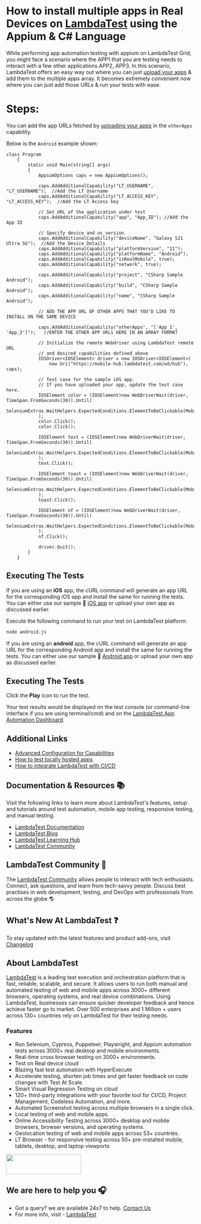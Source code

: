 # How to install multiple apps in Real Devices on [LambdaTest](https://www.lambdatest.com/?utm_source=github&utm_medium=repo&utm_campaign=LT-appium-csharp-multipleApps) using the Appium & C# Language

While performing app automation testing with appium on LambdaTest Grid, you might face a scenario where the APP1 that you are testing needs to interact with a few other applications APP2, APP3. In this scenario, LambdaTest offers an easy way out where you can just [upload your apps](https://www.lambdatest.com/support/docs/appium-java/#upload-your-application) & add them to the multiple apps array.
It becomes extremely convenient now where you can just add those URLs & run your tests with ease. 

# Steps:

You can add the app URLs fetched by [uploading your apps](https://www.lambdatest.com/support/docs/appium-java/#upload-your-application) in the ```otherApps``` capability.

Below is the ```Android``` example shown:

```
class Program
    {
        static void Main(string[] args)
        {
            AppiumOptions caps = new AppiumOptions();
 
            caps.AddAdditionalCapability("LT_USERNAME", "LT_USERNAME");  //Add the LT Username
            caps.AddAdditionalCapability("LT_ACCESS_KEY", "LT_ACCESS_KEY");  //Add the LT Access key

            // Set URL of the application under test
            caps.AddAdditionalCapability("app", "App_ID"); //Add the App ID

            // Specify device and os_version
            caps.AddAdditionalCapability("deviceName", "Galaxy S21 Ultra 5G");  //Add the Device Details
            caps.AddAdditionalCapability("platformVersion", "11");
            caps.AddAdditionalCapability("platformName", "Android");
            caps.AddAdditionalCapability("isRealMobile", true);
            caps.AddAdditionalCapability("network", true);

            caps.AddAdditionalCapability("project", "CSharp Sample Android");
            caps.AddAdditionalCapability("build", "CSharp Sample Android");
            caps.AddAdditionalCapability("name", "CSharp Sample Android");

            // ADD THE APP URL OF OTHER APPS THAT YOU'D LIKE TO INSTALL ON THE SAME DEVICE

            caps.AddAdditionalCapability("otherApps", "['App_1', 'App_2']");   //ENTER THE OTHER APP URLs HERE IN AN ARRAY FORMAT

            // Initialize the remote Webdriver using LambdaTest remote URL
            // and desired capabilities defined above
            IOSDriver<IOSElement> driver = new IOSDriver<IOSElement>(
                new Uri("https://mobile-hub.lambdatest.com/wd/hub"), caps);

            // Test case for the sample iOS app. 
            // If you have uploaded your app, update the test case here.
            IOSElement color = (IOSElement)new WebDriverWait(driver, TimeSpan.FromSeconds(30)).Until(
                SeleniumExtras.WaitHelpers.ExpectedConditions.ElementToBeClickable(MobileBy.Id("color"))
            );
            color.Click();
            color.Click();

            IOSElement text = (IOSElement)new WebDriverWait(driver, TimeSpan.FromSeconds(30)).Until(
                SeleniumExtras.WaitHelpers.ExpectedConditions.ElementToBeClickable(MobileBy.Id("Text"))
            );
            text.Click();

            IOSElement toast = (IOSElement)new WebDriverWait(driver, TimeSpan.FromSeconds(30)).Until(
                SeleniumExtras.WaitHelpers.ExpectedConditions.ElementToBeClickable(MobileBy.Id("toast"))
            );
            toast.Click();

            IOSElement nf = (IOSElement)new WebDriverWait(driver, TimeSpan.FromSeconds(30)).Until(
                SeleniumExtras.WaitHelpers.ExpectedConditions.ElementToBeClickable(MobileBy.Id("notification"))
            );
            nf.Click();

            driver.Quit();
        }
	}

```

## Executing The Tests

<Tabs className="docs__val">

<TabItem value="ios" label="iOS" default>

If you are using an **iOS** app, the cURL command will generate an app URL for the corresponding iOS app and install the same for running the tests. You can either use our sample :link: [iOS app](https://prod-mobile-artefacts.lambdatest.com/assets/docs/proverbial_ios.ipa) or upload your own app as discussed earlier.

Execute the following command to run your test on LambdaTest platform:

```bash
node android.js
```

</TabItem>

<TabItem value="android" label="Android" default>

If you are using an **android** app, the cURL command will generate an app URL for the corresponding Android app and install the same for running the tests. You can either use our sample :link: [Android app](https://prod-mobile-artefacts.lambdatest.com/assets/docs/proverbial_android.apk) or upload your own app as discussed earlier.

## Executing The Tests

Click the **Play** icon to run the test.

</TabItem>

</Tabs>

Your test results would be displayed on the test console (or command-line interface if you are using terminal/cmd) and on the [LambdaTest App Automation Dashboard](https://appautomation.lambdatest.com/build).

## Additional Links

- [Advanced Configuration for Capabilities](https://www.lambdatest.com/support/docs/desired-capabilities-in-appium/)
- [How to test locally hosted apps](https://www.lambdatest.com/support/docs/testing-locally-hosted-pages/)
- [How to integrate LambdaTest with CI/CD](https://www.lambdatest.com/support/docs/integrations-with-ci-cd-tools/)

## Documentation & Resources :books:
      
Visit the following links to learn more about LambdaTest's features, setup and tutorials around test automation, mobile app testing, responsive testing, and manual testing.

* [LambdaTest Documentation](https://www.lambdatest.com/support/docs/?utm_source=github&utm_medium=repo&utm_campaign=LT-appium-python)
* [LambdaTest Blog](https://www.lambdatest.com/blog/?utm_source=github&utm_medium=repo&utm_campaign=LT-appium-python)
* [LambdaTest Learning Hub](https://www.lambdatest.com/learning-hub/?utm_source=github&utm_medium=repo&utm_campaign=LT-appium-python)
* [LambdaTest Community](http://community.lambdatest.com/)    

## LambdaTest Community :busts_in_silhouette:

The [LambdaTest Community](https://community.lambdatest.com/) allows people to interact with tech enthusiasts. Connect, ask questions, and learn from tech-savvy people. Discuss best practises in web development, testing, and DevOps with professionals from across the globe 🌎

## What's New At LambdaTest ❓

To stay updated with the latest features and product add-ons, visit [Changelog](https://changelog.lambdatest.com/) 
      
## About LambdaTest

[LambdaTest](https://www.lambdatest.com) is a leading test execution and orchestration platform that is fast, reliable, scalable, and secure. It allows users to run both manual and automated testing of web and mobile apps across 3000+ different browsers, operating systems, and real device combinations. Using LambdaTest, businesses can ensure quicker developer feedback and hence achieve faster go to market. Over 500 enterprises and 1 Million + users across 130+ countries rely on LambdaTest for their testing needs.    

### Features

* Run Selenium, Cypress, Puppeteer, Playwright, and Appium automation tests across 3000+ real desktop and mobile environments.
* Real-time cross browser testing on 3000+ environments.
* Test on Real device cloud
* Blazing fast test automation with HyperExecute
* Accelerate testing, shorten job times and get faster feedback on code changes with Test At Scale.
* Smart Visual Regression Testing on cloud
* 120+ third-party integrations with your favorite tool for CI/CD, Project Management, Codeless Automation, and more.
* Automated Screenshot testing across multiple browsers in a single click.
* Local testing of web and mobile apps.
* Online Accessibility Testing across 3000+ desktop and mobile browsers, browser versions, and operating systems.
* Geolocation testing of web and mobile apps across 53+ countries.
* LT Browser - for responsive testing across 50+ pre-installed mobile, tablets, desktop, and laptop viewports
    
[<img height="53" width="200" src="https://user-images.githubusercontent.com/70570645/171866795-52c11b49-0728-4229-b073-4b704209ddde.png">](https://accounts.lambdatest.com/register)
      
## We are here to help you :headphones:

* Got a query? we are available 24x7 to help. [Contact Us](support@lambdatest.com)
* For more info, visit - [LambdaTest](https://www.lambdatest.com/?utm_source=github&utm_medium=repo&utm_campaign=LT-appium-csharp-multipleApps)